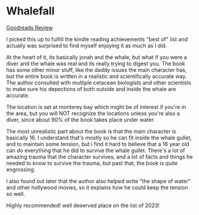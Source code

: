 # Whalefall
[Goodreads Review](https://www.goodreads.com/review/show/6074280568)

I picked this up to fulfill the kindle reading achievements "best of" list and actually was surprised to find myself enjoying it as much as I did.

At the heart of it, its basically jonah and the whale, but what if you were a diver and the whale was real and its really trying to digest you. The book has some other minor stuff, like the daddy issues the main character has, but the entire book is written in a realistic and scientifically accurate way. The author consulted with multiple cetacean biologists and other scientists to make sure his depections of both outside and inside the whale are accurate.

The location is set at monterey bay which might be of interest if you're in the area, but you will NOT recognize the locations unless you're also a diver, since about 90% of the book takes place under water.

The most unrealistic part about the book is that the main character is basically 16. I understand that's mostly so he can fit inside the whale gullet, and to maintain some tension, but i find it hard to believe that a 16 year old can do everything that he did to survive the whale gullet. There's a lot of amazing trauma that the character survives, and a lot of facts and things he needed to know to survive the trauma, but past that, the book is quite engrossing.

I also found out later that the author also helped write "the shape of water" and other hollywood movies, so it explains how he could keep the tension so well.

Highly recommended! well deserved place on the list of 2023!